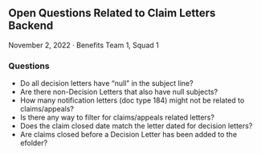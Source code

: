 ## Open Questions Related to Claim Letters Backend

November 2, 2022 · Benefits Team 1, Squad 1

### Questions
- Do all decision letters have “null” in the subject line?
- Are there non-Decision Letters that also have null subjects?
- How many notification letters (doc type 184) might not be related to claims/appeals?
- Is there any way to filter for claims/appeals related letters?
- Does the claim closed date match the letter dated for decision letters?
- Are claims closed before a Decision Letter has been added to the efolder?
